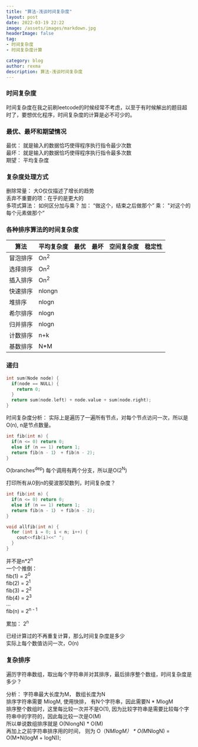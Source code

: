 ```yaml
---
title: "算法-浅谈时间复杂度"
layout: post
date: 2022-03-19 22:22
image: /assets/images/markdown.jpg
headerImage: false
tag:
- 时间复杂度
- 时间复杂度计算

category: blog
author: rexma
description: 算法-浅谈时间复杂度
---
```


### 时间复杂度
时间复杂度在我之前刷leetcode的时候经常不考虑，以至于有时候解出的题目超时了，要想优化程序，时间复杂度的计算是必不可少的。
### 最优、最坏和期望情况
  最优： 就是输入的数据恰巧使得程序执行指令最少次数  
  最坏： 就是输入的数据恰巧使得程序执行指令最多次数  
  期望： 平均复杂度  
  
### 复杂度处理方式
删除常量： 大O仅仅描述了增长的趋势  
丢弃不重要的项：在乎的是更大的  
多项式算法： 如何区分加与乘？ 加： “做这个，结束之后做那个”  乘： "对这个的每个元素做那个”  

### 各种排序算法的时间复杂度

|算法|平均复杂度|最优|最坏|空间复杂度|稳定性|
|---|----|----|----|----|----|
|冒泡排序|On<sup>2</sup>|
|选择排序|On<sup>2</sup>|
|插入排序|On<sup>2</sup>|
|快速排序|nlongn|
|堆排序|nlogn|
|希尔排序|nlogn|
|归并排序|nlogn|
|计数排序|n+k|
|基数排序|N*M|

### 递归
```c++
int sum(Node node) {
  if(node == NULL) {
    return 0;
  }
  return sum(node.left) + node.value + sum(node.right);
}
```
时间复杂度分析： 实际上是遍历了一遍所有节点，对每个节点访问一次，所以是O(n), n是节点数量。  

```c++
int fib(int n) {
  if(n <= 0) return 0;
  else if (n == 1) return 1;
  return fib(n - 1） + fib(n - 2);
}
```
 
O(branches<sup>dep</sup>)
每个调用有两个分支，所以是O(2<sup>N</sup>)

打印所有从0到n的斐波那契数列，时间复杂度？  
```c++
int fib(int n) {
  if(n <= 0) return 0;
  else if (n == 1) return 1;
  return fib(n - 1） + fib(n - 2);
}

void allfib(int n) {
  for (int i = 0; i < n; i++) {
    cout<<fib(i)<<" ";
  }
}
```
并不是n*2<sup>n</sup>  
一个个推倒：  
fib(1) = 2<sup>0</sup>  
fib(2) = 2<sup>1</sup>  
fib(3) = 2<sup>2</sup>  
fib(4) = 2<sup>3</sup>  
...  
fib(n) = 2<sup>n - 1</sup>  

累加： 2<sup>n</sup>  

已经计算过的不再重复计算，那么时间复杂度是多少  
实际上每个数值访问一次，O(n)  

### 复杂排序
遍历字符串数组，取出每个字符串并对其排序，最后排序整个数组，时间复杂度是多少？  

分析： 字符串最大长度为M， 数组长度为N  
排序字符串需要 MlogM, 使用快排， 有N个字符串，因此需要N * MlogM  
排序整个数组时，这里每比较一次并不是O(1), 因为比较字符串是需要比较每个字符串中的字符的，因此每比较一次是O(M)  
所以单说数组排序就是 O(NlongN) * O(M)  
再加上之前字符串排序用的时间， 则为 O（N*MlogM） * O(M*NlogN) = O(M*N(logM + logN));  